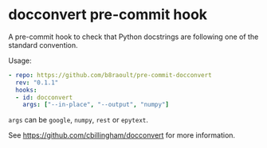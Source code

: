 # docconvert pre-commit hook

A pre-commit hook to check that Python docstrings are following one
of the standard convention.

Usage:

```yaml
- repo: https://github.com/b8raoult/pre-commit-docconvert
  rev: "0.1.1"
  hooks:
  - id: docconvert
    args: ["--in-place", "--output", "numpy"]
```

`args` can be `google`, `numpy`, `rest` or `epytext`.

See https://github.com/cbillingham/docconvert for more information.
